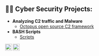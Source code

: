 

<h2>👨‍💻 Cyber Security Projects:</h2>

- <b> Analyzing C2 traffic and Malware </b>
  - [Octopus open source C2 framework](https://github.com/Hacosta21/Threat-Hunting-with-Zeek-and-RITA)
- <b>BASH Scripts</b>
  - [Scripts](https://github.com/Hacosta21)

 
[<img align="left" alt="Hacosta21 | Twitter" width="22px" src="https://cdn.jsdelivr.net/npm/simple-icons@v3/icons/twitter.svg" />][twitter]
[<img align="left" alt="Hacosta21 | LinkedIn" width="22px" src="https://cdn.jsdelivr.net/npm/simple-icons@v3/icons/linkedin.svg" />][linkedin]


[twitter]: https://twitter.com/Humbert_0041
[linkedin]: https://www.linkedin.com/in/humbertoacosta

